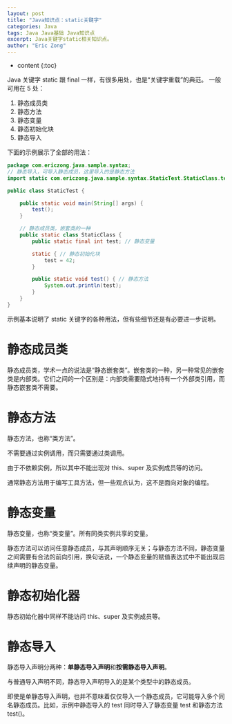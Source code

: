 ```yaml
---
layout: post
title: "Java知识点：static关键字"
categories: Java
tags: Java Java基础 Java知识点
excerpt: Java关键字static相关知识点。
author: "Eric Zong"
---
```


* content
{:toc}

Java 关键字 static 跟 final 一样，有很多用处，也是“关键字重载”的典范。
一般可用在 5 处：

  1. 静态成员类
  2. 静态方法
  3. 静态变量
  4. 静态初始化块
  5. 静态导入

下面的示例展示了全部的用法：

```java
package com.ericzong.java.sample.syntax;
// 静态导入，可导入静态成员，这里导入的是静态方法
import static com.ericzong.java.sample.syntax.StaticTest.StaticClass.test;

public class StaticTest {

    public static void main(String[] args) {
        test();
    }

    // 静态成员类，嵌套类的一种
    public static class StaticClass {
        public static final int test; // 静态变量

        static { // 静态初始化块
            test = 42;
        }

        public static void test() { // 静态方法
            System.out.println(test);
        }
    }
}
```

示例基本说明了 static 关键字的各种用法，但有些细节还是有必要进一步说明。

# 静态成员类

静态成员类，学术一点的说法是“静态嵌套类”。嵌套类的一种，另一种常见的嵌套类是内部类。它们之间的一个区别是：内部类需要隐式地持有一个外部类引用，而静态嵌套类不需要。

# 静态方法

静态方法，也称“类方法”。

不需要通过实例调用，而只需要通过类调用。

由于不依赖实例，所以其中不能出现对 this、super 及实例成员等的访问。

通常静态方法用于编写工具方法，但一些观点认为，这不是面向对象的编程。

# 静态变量

静态变量，也称“类变量”。所有同类实例共享的变量。

静态方法可以访问任意静态成员，与其声明顺序无关；与静态方法不同，静态变量之间需要有合法的前向引用，换句话说，一个静态变量的赋值表达式中不能出现后续声明的静态变量。

# 静态初始化器

静态初始化器中同样不能访问 this、super 及实例成员等。

# 静态导入

静态导入声明分两种：**单静态导入声明**和**按需静态导入声明**。

与普通导入声明不同，静态导入声明导入的是某个类型中的静态成员。

即使是单静态导入声明，也并不意味着仅仅导入一个静态成员，它可能导入多个同名静态成员。比如，示例中静态导入的 test 同时导入了静态变量 test 和静态方法 test()。

